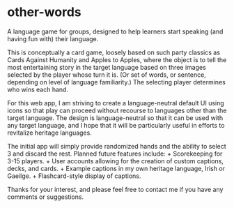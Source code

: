 # other-words
A language game for groups, designed to help learners start speaking (and having fun with) their language.

This is conceptually a card game, loosely based on such party classics as Cards Against Humanity and Apples to Apples, where
the object is to tell the most entertaining story in the target language based on three images selected by the player whose 
turn it is. (Or set of words, or sentence, depending on level of language familiarity.) The selecting player determines who 
wins each hand. 

For this web app, I am striving to create a language-neutral default UI using icons so that play can proceed without recourse 
to languages other than the target language. The design is language-neutral so that it can be used with any target language,
and I hope that it will be particularly useful in efforts to revitalize heritage languages. 

The initial app will simply provide randomized hands and the ability to select 3 and discard the rest. Planned future features 
include:
    + Scorekeeping for 3-15 players.
    + User accounts allowing for the creation of custom captions, decks, and cards.
    + Example captions in my own heritage language, Irish or Gaeilge.
    + Flashcard-style display of captions.
    
Thanks for your interest, and please feel free to contact me if you have any comments or suggestions. 
